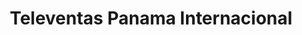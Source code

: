 ---
title: "Televentas Panama Internacional"
url: /santa-cruz-de-la-sierra/televentas-panama-internacional/
shop: general
---